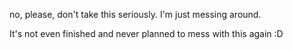 no, please, don't take this seriously. I'm just messing around.

It's not even finished and never planned to mess with this again :D
